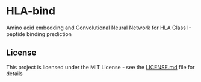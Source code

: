 # HLA-bind
Amino acid embedding and Convolutional Neural Network for HLA Class I-peptide binding prediction


## License

This project is licensed under the MIT License - see the [LICENSE.md](LICENSE.md) file for details
